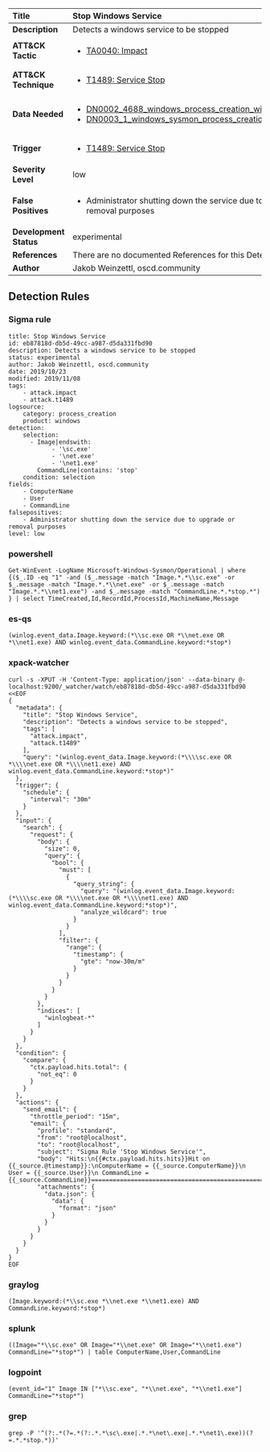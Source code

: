 | Title                    | Stop Windows Service       |
|:-------------------------|:------------------|
| **Description**          | Detects a windows service to be stopped |
| **ATT&amp;CK Tactic**    |  <ul><li>[TA0040: Impact](https://attack.mitre.org/tactics/TA0040)</li></ul>  |
| **ATT&amp;CK Technique** | <ul><li>[T1489: Service Stop](https://attack.mitre.org/techniques/T1489)</li></ul>  |
| **Data Needed**          | <ul><li>[DN0002_4688_windows_process_creation_with_commandline](../Data_Needed/DN0002_4688_windows_process_creation_with_commandline.md)</li><li>[DN0003_1_windows_sysmon_process_creation](../Data_Needed/DN0003_1_windows_sysmon_process_creation.md)</li></ul>  |
| **Trigger**              | <ul><li>[T1489: Service Stop](../Triggers/T1489.md)</li></ul>  |
| **Severity Level**       | low |
| **False Positives**      | <ul><li>Administrator shutting down the service due to upgrade or removal purposes</li></ul>  |
| **Development Status**   | experimental |
| **References**           |  There are no documented References for this Detection Rule yet  |
| **Author**               | Jakob Weinzettl, oscd.community |


## Detection Rules

### Sigma rule

```
title: Stop Windows Service
id: eb87818d-db5d-49cc-a987-d5da331fbd90
description: Detects a windows service to be stopped
status: experimental
author: Jakob Weinzettl, oscd.community
date: 2019/10/23
modified: 2019/11/08
tags:
    - attack.impact
    - attack.t1489
logsource:
    category: process_creation
    product: windows
detection:
    selection:
      - Image|endswith:
            - '\sc.exe'
            - '\net.exe'
            - '\net1.exe'
        CommandLine|contains: 'stop'
    condition: selection
fields:
    - ComputerName
    - User
    - CommandLine
falsepositives:
    - Administrator shutting down the service due to upgrade or removal purposes
level: low

```





### powershell
    
```
Get-WinEvent -LogName Microsoft-Windows-Sysmon/Operational | where {($_.ID -eq "1" -and ($_.message -match "Image.*.*\\sc.exe" -or $_.message -match "Image.*.*\\net.exe" -or $_.message -match "Image.*.*\\net1.exe") -and $_.message -match "CommandLine.*.*stop.*") } | select TimeCreated,Id,RecordId,ProcessId,MachineName,Message
```


### es-qs
    
```
(winlog.event_data.Image.keyword:(*\\sc.exe OR *\\net.exe OR *\\net1.exe) AND winlog.event_data.CommandLine.keyword:*stop*)
```


### xpack-watcher
    
```
curl -s -XPUT -H 'Content-Type: application/json' --data-binary @- localhost:9200/_watcher/watch/eb87818d-db5d-49cc-a987-d5da331fbd90 <<EOF
{
  "metadata": {
    "title": "Stop Windows Service",
    "description": "Detects a windows service to be stopped",
    "tags": [
      "attack.impact",
      "attack.t1489"
    ],
    "query": "(winlog.event_data.Image.keyword:(*\\\\sc.exe OR *\\\\net.exe OR *\\\\net1.exe) AND winlog.event_data.CommandLine.keyword:*stop*)"
  },
  "trigger": {
    "schedule": {
      "interval": "30m"
    }
  },
  "input": {
    "search": {
      "request": {
        "body": {
          "size": 0,
          "query": {
            "bool": {
              "must": [
                {
                  "query_string": {
                    "query": "(winlog.event_data.Image.keyword:(*\\\\sc.exe OR *\\\\net.exe OR *\\\\net1.exe) AND winlog.event_data.CommandLine.keyword:*stop*)",
                    "analyze_wildcard": true
                  }
                }
              ],
              "filter": {
                "range": {
                  "timestamp": {
                    "gte": "now-30m/m"
                  }
                }
              }
            }
          }
        },
        "indices": [
          "winlogbeat-*"
        ]
      }
    }
  },
  "condition": {
    "compare": {
      "ctx.payload.hits.total": {
        "not_eq": 0
      }
    }
  },
  "actions": {
    "send_email": {
      "throttle_period": "15m",
      "email": {
        "profile": "standard",
        "from": "root@localhost",
        "to": "root@localhost",
        "subject": "Sigma Rule 'Stop Windows Service'",
        "body": "Hits:\n{{#ctx.payload.hits.hits}}Hit on {{_source.@timestamp}}:\nComputerName = {{_source.ComputerName}}\n        User = {{_source.User}}\n CommandLine = {{_source.CommandLine}}================================================================================\n{{/ctx.payload.hits.hits}}",
        "attachments": {
          "data.json": {
            "data": {
              "format": "json"
            }
          }
        }
      }
    }
  }
}
EOF

```


### graylog
    
```
(Image.keyword:(*\\sc.exe *\\net.exe *\\net1.exe) AND CommandLine.keyword:*stop*)
```


### splunk
    
```
((Image="*\\sc.exe" OR Image="*\\net.exe" OR Image="*\\net1.exe") CommandLine="*stop*") | table ComputerName,User,CommandLine
```


### logpoint
    
```
(event_id="1" Image IN ["*\\sc.exe", "*\\net.exe", "*\\net1.exe"] CommandLine="*stop*")
```


### grep
    
```
grep -P '^(?:.*(?=.*(?:.*.*\sc\.exe|.*.*\net\.exe|.*.*\net1\.exe))(?=.*.*stop.*))'
```



